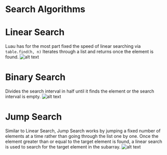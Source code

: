 # Search Algorithms

# Linear Search
Luau has for the most part fixed the speed of linear searching via ``table.find(h, n)``
Iterates through a list and returns once the element is found.
![alt text](https://media.geeksforgeeks.org/wp-content/cdn-uploads/Linear-Search.png)

# Binary Search
Divides the search interval in half until it finds the element or the search interval is empty.
![alt text](https://media.geeksforgeeks.org/wp-content/uploads/20220309171621/BinarySearch.png)

# Jump Search
Similar to Linear Search, Jump Search works by jumping a fixed number of elements at a time rather than going through the list one by one. Once the element greater than or equal to the target element is found, a linear search is used to search for the target element in the subarray.
![alt text](https://i.ytimg.com/vi/wNOoyZ45SmQ/maxresdefault.jpg)
